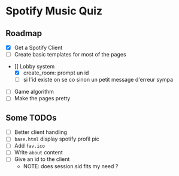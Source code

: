 # Spotify Music Quiz

## Roadmap

- [x] Get a Spotify Client
- [ ] Create basic templates for most of the pages
- [] Lobby system
    - [x] create_room: prompt un id
    - [ ] si l'id existe on se co sinon un petit message d'erreur sympa
- [ ] Game algorithm
- [ ] Make the pages pretty

## Some TODOs

- [ ] Better client handling
- [ ] `base.html` display spotify profil pic
- [ ] Add `fav.ico`
- [ ] Write `about` content
- [ ] Give an id to the client
  - NOTE: does session.sid fits my need ?